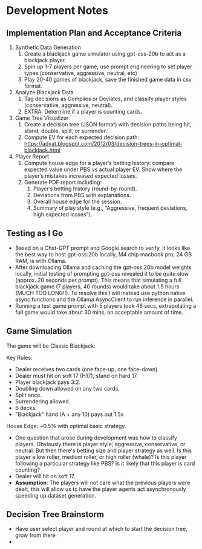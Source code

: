# Development Notes

## Implementation Plan and Acceptance Criteria

1) Synthetic Data Generation
   1) Create a blackjack game simulator using gpt-oss-20b to act as a blackjack player.
   2) Spin up 1-7 players per game, use prompt engineering to set player types (conservative, aggressive, neutral, etc)
   3) Play 20-40 games of blackjack, save the finished game data in csv format.
2) Analyze Blackjack Data
   1) Tag decisions as Complies or Deviates, and classify player styles (conservative, aggressive, neutral).
   2) EXTRA: Determine if a player is counting cards.
3) Game Tree Visualizer 
   1) Create a decision tree (JSON format) with decision paths being hit, stand, double, split, or surrender.
   2) Compute EV for each expected decision path: https://advat.blogspot.com/2012/03/decision-trees-in-optimal-blackjack.html
4) Player Report
   1) Compute house edge for a player’s betting history: compare expected value under PBS vs actual player EV. Show where the player’s mistakes increased expected losses. 
   2) Generate PDF report including:
      1) Player’s betting history (round-by-round).
      2) Deviations from PBS with explanations.
      3) Overall house edge for the session.
      4) Summary of play style (e.g., “Aggressive, frequent deviations, high expected losses”).


## Testing as I Go

- Based on a Chat-GPT prompt and Google search to verify, it looks like the best way to host gpt-oss:20b locally, M4 chip macbook pro, 24 GB RAM, is with Ollama.
- After downloading Ollama and caching the gpt-oss:20b model weights locally, initial testing of prompting gpt-oss revealed it to be quite slow (approx. 20 seconds per prompt). This means that simulating a full blackjack game (7 players, 40 rounds) would take about 1.5 hours (MUCH TOO LONG!!). To resolve this I will instead use python native async functions and the Ollama AsyncClient to run inference in parallel. 
- Running a test game prompt with 5 players took 46 secs, extrapolating a full game would take about 30 mins, an acceptable amount of time.

## Game Simulation

The game will be Classic Blackjack:

Key Rules:

- Dealer receives two cards (one face-up, one face-down).
- Dealer must hit on soft 17 (H17), stand on hard 17.
- Player blackjack pays 3:2.
- Doubling down allowed on any two cards.
- Split once.
- Surrendering allowed.
- 6 decks.
- "Blackjack" hand (A + any 10) pays out 1.5x

House Edge: ~0.5% with optimal basic strategy.

- One question that arose during development was how to classify players. Obviously there is player style; aggressive, conservative, or neutral. But then there's betting size and player strategy as well. Is this player a low roller, medium roller, or high roller (whale)? Is this player following a particular strategy like PBS? Is it likely that this player is card counting? 
- Dealer will hit on soft 17.
- **Assumption**: The players will not care what the previous players were dealt, this will allow us to have the player agents act asynchronously speeding up dataset generation.

## Decision Tree Brainstorm

- Have user select player and round at which to start the decision tree, grow from there
- 

